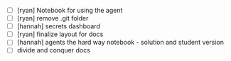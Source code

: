 - [ ] [ryan] Notebook for using the agent
- [ ] [ryan] remove .git folder
- [ ] [hannah] secrets dashboard
- [ ] [ryan] finalize layout for docs
- [ ] [hannah] agents the hard way notebook - solution and student version
- [ ] divide and conquer docs
